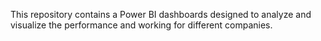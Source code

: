 This repository contains a Power BI dashboards designed to analyze and visualize the performance and working for different companies.
